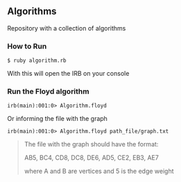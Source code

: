 ## Algorithms
Repository with a collection of algorithms

### How to Run
```
$ ruby algorithm.rb
```

With this will open the IRB on your console

### Run the Floyd algorithm
```
irb(main):001:0> Algorithm.floyd
```

Or informing the file with the graph

```
irb(main):001:0> Algorithm.floyd path_file/graph.txt
```
> The file with the graph should have the format:
>
> AB5, BC4, CD8, DC8, DE6, AD5, CE2, EB3, AE7
>
> where A and B are vertices and 5 is the edge weight



